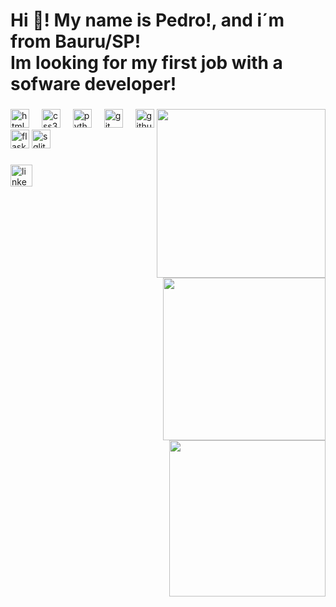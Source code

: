 <h1 align="left">Hi 👋! My name is Pedro!, and i´m from Bauru/SP!<br>Im looking for my first job with a sofware developer!</h1>

###

<img align="right" height="270" src="https://i.pinimg.com/originals/5a/34/4a/5a344a7d5b5df196eb1822d8dbb60d4c.gif"  />

###

<img align="right" height="260" src="https://i.gifer.com/XSNu.gif"  />

###

<img align="right" height="250" src="https://i.gifer.com/ZU4S.gif"  />

###

<div align="left">
  <img src="https://cdn.jsdelivr.net/gh/devicons/devicon/icons/html5/html5-original.svg" height="30" alt="html5 logo"  />
  <img width="12" />
  <img src="https://cdn.jsdelivr.net/gh/devicons/devicon/icons/css3/css3-original.svg" height="30" alt="css3 logo"  />
  <img width="12" />
  <img src="https://cdn.jsdelivr.net/gh/devicons/devicon/icons/python/python-original.svg" height="30" alt="python logo"  />
  <img width="12" />
  <img src="https://cdn.jsdelivr.net/gh/devicons/devicon/icons/git/git-original.svg" height="30" alt="git logo"  />
  <img width="12" />
  <img src="https://cdn.jsdelivr.net/gh/devicons/devicon/icons/github/github-original.svg" height="30" alt="github logo"  />
  <img src="https://cdn.jsdelivr.net/gh/devicons/devicon/icons/flask/flask-original.svg" height="30" alt="flask logo" />
  <img src="https://cdn.jsdelivr.net/gh/devicons/devicon/icons/sqlite/sqlite-original.svg" height="30" alt="sqlite logo" />


</div>

###

<div align="left">
  
  <a href="https://www.linkedin.com/in/pedro-rizzato" target="_blank" rel="noopener noreferrer">
    <img src="https://img.shields.io/static/v1?message=LinkedIn&logo=linkedin&label=&color=0077B5&logoColor=white&labelColor=&style=for-the-badge" height="35" alt="linkedin logo" />
  </a>
</div>

###
